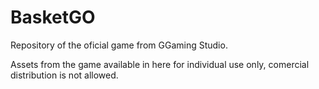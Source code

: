 # BasketGO
Repository of the oficial game from GGaming Studio.

Assets from the game available in here for individual use only, comercial distribution is not allowed.
